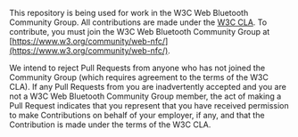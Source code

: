 This repository is being used for work in the W3C Web Bluetooth Community Group.
All contributions are made under the
[W3C CLA](https://www.w3.org/community/about/agreements/cla/).
To contribute, you must join the W3C Web Bluetooth Community Group at
[https://www.w3.org/community/web-nfc/](https://www.w3.org/community/web-nfc/).

We intend to reject Pull Requests from anyone who has not joined the Community Group
(which requires agreement to the terms of the W3C CLA).
If any Pull Requests from you are inadvertently accepted and
you are not a W3C Web Bluetooth Community Group member,
the act of making a Pull Request indicates that you represent that
you have received permission to make Contributions on behalf of your employer, if any, and
that the Contribution is made under the terms of the W3C CLA.
